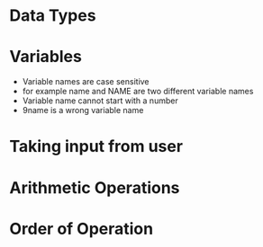 # Data Types

# Variables
* Variable names are case sensitive
 * for example name and NAME are two different variable names
* Variable name cannot start with a number
 * 9name is a wrong variable name

# Taking input from user

# Arithmetic Operations

# Order of Operation
